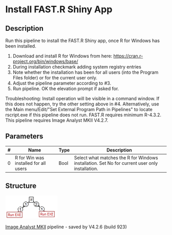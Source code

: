 # Install FAST.R Shiny App
## Description
Run this pipeline to install the FAST.R Shiny app, once R for Windows has been installed.
1) Download and install R for Windows from here: https://cran.r-project.org/bin/windows/base/
2) During installation checkmark adding system registry entries
3) Note whether the installation has been for all users (into the Program Files folder) or for the current user only.
4) Adjust the pipeline parameter according to #3.
5) Run pipeline. OK the elevation prompt if asked for.

Troubleshooting: 
Install operation will be visible in a command window. If this does not happen, try the other setting above in #4. 
Alternatively, use the Main menu/Edit/"Set External Program Path in Pipelines" to locate rscript.exe if this pipeline does not run. 
FAST.R requires minimum R-4.3.2.
This pipeline requires Image Analyst MKII V4.2.7.

## Parameters
| # | Name | Type | Description |
|---|------|------|-------------|
| 0 | R for Win was installed for all users | Bool | Select what matches the R for Windows installation. Set No for current user only installation. |


## Structure
![structure](/img/Install_FAST.R.jpg)

[Image Analyst MKII](https://www.imageanalyst.net) pipeline - saved by V4.2.6 (build 923)

